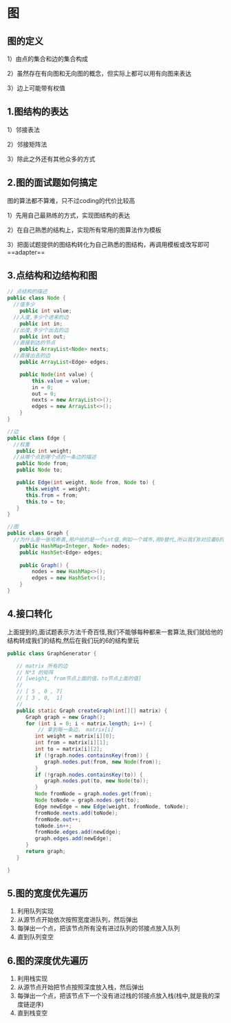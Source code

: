 # 图

## 图的定义

1）由点的集合和边的集合构成  

2）虽然存在有向图和无向图的概念，但实际上都可以用有向图来表达  

3）边上可能带有权值   

## 1.图结构的表达

1）邻接表法  

2）邻接矩阵法  

3）除此之外还有其他众多的方式  

## 2.图的面试题如何搞定

图的算法都不算难，只不过coding的代价比较高  

1）先用自己最熟练的方式，实现图结构的表达  

2）在自己熟悉的结构上，实现所有常用的图算法作为模板  

3）把面试题提供的图结构转化为自己熟悉的图结构，再调用模板或改写即可  ==adapter== 

## 3.点结构和边结构和图

```java
// 点结构的描述
public class Node {
  //值多少
	public int value;
  //入度,多少个进来的边
	public int in;
  //出度,多少个出去的边
	public int out;
  //直接到达的节点
	public ArrayList<Node> nexts;
  //直接出去的边
	public ArrayList<Edge> edges;

	public Node(int value) {
		this.value = value;
		in = 0;
		out = 0;
		nexts = new ArrayList<>();
		edges = new ArrayList<>();
	}
}

//边
public class Edge {
  //权重
   public int weight;
  //从哪个点到哪个点的一条边的描述
   public Node from;
   public Node to;

   public Edge(int weight, Node from, Node to) {
      this.weight = weight;
      this.from = from;
      this.to = to;
   }
}

//图
public class Graph {
  //为什么是一张哈希表,用户给的是一个int值,例如一个城市,用0替代,所以我们0对应着0的node,
	public HashMap<Integer, Node> nodes;
	public HashSet<Edge> edges;
	
	public Graph() {
		nodes = new HashMap<>();
		edges = new HashSet<>();
	}
}
```

## 4.接口转化

上面提到的,面试题表示方法千奇百怪,我们不能够每种都来一套算法,我们就给他的结构转成我们的结构,然后在我们玩的6的结构里玩

```java
public class GraphGenerator {

   // matrix 所有的边
   // N*3 的矩阵
   // [weight, from节点上面的值，to节点上面的值]
   // 
   // [ 5 , 0 , 7]
   // [ 3 , 0,  1]
   // 
   public static Graph createGraph(int[][] matrix) {
      Graph graph = new Graph();
      for (int i = 0; i < matrix.length; i++) {
          // 拿到每一条边， matrix[i] 
         int weight = matrix[i][0];
         int from = matrix[i][1];
         int to = matrix[i][2];
         if (!graph.nodes.containsKey(from)) {
            graph.nodes.put(from, new Node(from));
         }
         if (!graph.nodes.containsKey(to)) {
            graph.nodes.put(to, new Node(to));
         }
         Node fromNode = graph.nodes.get(from);
         Node toNode = graph.nodes.get(to);
         Edge newEdge = new Edge(weight, fromNode, toNode);
         fromNode.nexts.add(toNode);
         fromNode.out++;
         toNode.in++;
         fromNode.edges.add(newEdge);
         graph.edges.add(newEdge);
      }
      return graph;
   }

}
```

## 5.图的宽度优先遍历

1. 利用队列实现
2. 从源节点开始依次按照宽度进队列，然后弹出
3. 每弹出一个点，把该节点所有没有进过队列的邻接点放入队列
4. 直到队列变空

## 6.图的深度优先遍历

1. 利用栈实现
2. 从源节点开始把节点按照深度放入栈，然后弹出
3. 每弹出一个点，把该节点下一个没有进过栈的邻接点放入栈(栈中,就是我的深度链逆序)
4. 直到栈变空 



